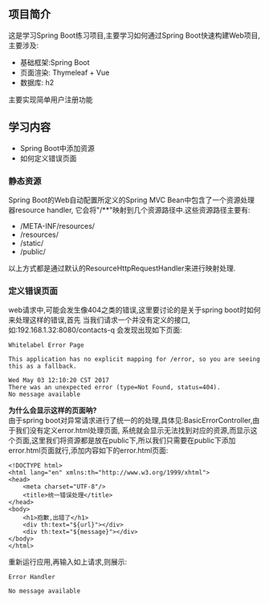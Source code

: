 ## 项目简介
这是学习Spring Boot练习项目,主要学习如何通过Spring Boot快速构建Web项目,主要涉及:
- 基础框架:Spring Boot
- 页面渲染: Thymeleaf + Vue
- 数据库: h2

主要实现简单用户注册功能

## 学习内容
- Spring Boot中添加资源
- 如何定义错误页面

### 静态资源
Spring Boot的Web自动配置所定义的Spring MVC Bean中包含了一个资源处理器resource handler,
它会将"/**"映射到几个资源路径中.这些资源路径主要有:
- /META-INF/resources/
- /resources/
- /static/
- /public/

以上方式都是通过默认的ResourceHttpRequestHandler来进行映射处理.
### 定义错误页面
web请求中,可能会发生像404之类的错误,这里要讨论的是关于spring boot时如何来处理这样的错误,首先
当我们请求一个并没有定义的接口,如:192.168.1.32:8080/contacts-q
会发现出现如下页面:
```
Whitelabel Error Page

This application has no explicit mapping for /error, so you are seeing this as a fallback.

Wed May 03 12:10:20 CST 2017
There was an unexpected error (type=Not Found, status=404).
No message available
```
**为什么会显示这样的页面呐?**  
由于spring boot对异常请求进行了统一的的处理,具体见:BasicErrorController,由于我们没有定义error.html处理页面,
系统就会显示无法找到对应的资源,而显示这个页面,这里我们将资源都是放在public下,所以我们只需要在public下添加error.html页面就行,添加内容如下的error.html页面:
```
<!DOCTYPE html>
<html lang="en" xmlns:th="http://www.w3.org/1999/xhtml">
<head>
    <meta charset="UTF-8"/>
    <title>统一错误处理</title>
</head>
<body>
    <h1>抱歉,出错了</h1>
    <div th:text="${url}"></div>
    <div th:text="${message}"></div>
</body>
</html>
```
重新运行应用,再输入如上请求,则展示:
```
Error Handler

No message available
```